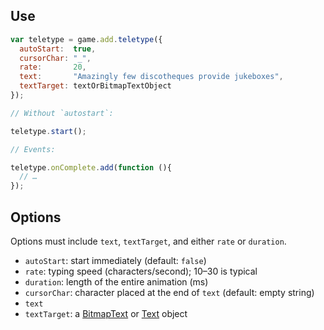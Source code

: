 Use
---

```javascript
var teletype = game.add.teletype({
  autoStart:  true,
  cursorChar: "_",
  rate:       20,
  text:       "Amazingly few discotheques provide jukeboxes",
  textTarget: textOrBitmapTextObject
});

// Without `autostart`:

teletype.start();

// Events:

teletype.onComplete.add(function (){
  // …
});
```

Options
-------

Options must include `text`, `textTarget`, and either `rate` or `duration`.

- `autoStart`: start immediately (default: `false`)
- `rate`: typing speed (characters/second); 10–30 is typical
- `duration`: length of the entire animation (ms)
- `cursorChar`: character placed at the end of `text` (default: empty string)
- `text`
- `textTarget`: a [BitmapText](http://phaser.io/docs/2.6.2/Phaser.BitmapText.html) or [Text](http://phaser.io/docs/2.6.2/Phaser.Text.html) object

